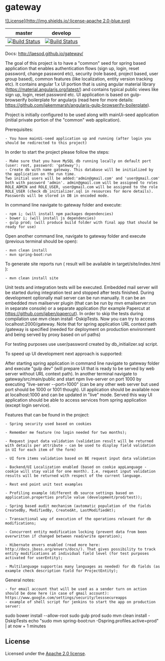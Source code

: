 # gateway

[![License](http://img.shields.io/:license-apache 2.0-blue.svg)](https://github.com/Laesod/gateway/blob/master/LICENSE)

|**master**|**develop**|
|:--:|:--:|
|[![Build Status](https://travis-ci.org/Laesod/gateway.svg?branch=master)](https://travis-ci.org/Laesod/gateway)|[![Build Status](https://travis-ci.org/Laesod/gateway.svg?branch=develop)](https://travis-ci.org/Laesod/gateway)|

Docs: http://laesod.github.io/gateway/

The goal of this project is to have a "common" seed for spring based application that enables
authentication flows (sign up, login, reset password, change password etc), security (role based, project based, user group based), common features (like localization, entity version tracking etc). It contains angular 1.x UI portion that is using angular material library (https://material.angularjs.org/latest/) and contains typical public views like sign up, login, reset password etc. UI application is based on gulp-browserify boilerplate for angularjs (read here for more details: https://github.com/jakemmarsh/angularjs-gulp-browserify-boilerplate).

Project is initially configured to be used along with mainUi-seed application (initial private portion of the "common" web application).

Prerequisites:

	- You have mainUi-seed application up and running (after login you should be redirected to this project)

In order to start the project please follow the steps:

	- Make sure that you have MySQL db running locally on default port (user: root, password: 'gateway');
	- Create db with name gateway. This database will be initialized by the application on the run time. 
	Two initial users will be added:'admin@gmail.com' and 'user@gmail.com' both with password 'admin'. admin@gmail.com will be assigned to roles ROLE_ADMIN and ROLE_USER, user@gmail.com will be assigned to the role ROLE_USER (check db_initializer.sql in resources for more details). Passwords will be stored in DB in encoded mode.

In command line navigate to gateway folder and execute:

	- npm i; (will install npm packages dependencies)
	- bower i; (will install js dependencies)
	- gulp prod; (will produce build folder with final app that should be ready for use)

Open another command line, navigate to gateway folder and execute (previous terminal should be open): 

	- mvn clean install
	- mvn spring-boot:run

To generate site reports run ( result will be available in target/site/index.html ):

    - mvn clean install site

Unit tests and integration tests will be executed. Embedded mail server will be started during integration test and stopped after tests finished. During development optionally mail server can be run manually. It can be an embedded mvn mailserver plugin (that can be run by mvn emailserver:run in separate console) or a separate application (for example Papercut at https://github.com/jaben/papercut).
In order to skip the tests during compilation use mvn clean install -DskipTests. 
Now you can try to access localhost:2000/gateway. Note that for spring application URL context path /gateway is specified (needed for deployment on production environment and being served by proxy based on url paths)

For testing purposes use user/password created by db_initializer.sql script.

To speed up UI development next approach is supported:

After starting spring application in command line navigate to gateway folder and execute "gulp dev" (will prepare UI that is ready to be served by web server without URL context path). In another terminal navigate to gateway/src/main/public and 
start npm live-server on port 1000 by executing "live-server --port=1000" (can be any other web server but used port should be 1000 or 1001 though). UI application 
should be available now at localhost:1000 and can be updated in "live" mode. Served this way UI application should be able to access services from spring application (except login service).


Features that can be found in the project:

	- Spring security used based on cookies

	- Remember me feature (no login needed for two months);

	- Request input data validation (validation result will be returned with details per attribute - can be used to display field validation in UI for each item of the form)

	- UI form items validation based on BE request input data validation

	- Backend/UI Localization enabled (based on cookie appLanguage - cookie will stay valid for one month). I.e. request input validation results will be returned with respect of the current language.
	 
	- Rest end point unit test examples 

	- Profiling example (different db source settings based on application.properties profile value (development/prod/test));

	- Spring based audit mechanism (automatic population of the fields CreatedBy, ModifiedBy, CreatedAt, LastModifiedAt);

	- Transactional way of execution of the operations relevant for db modifications;

	- Concurrent entity modification locking (prevent data from been overwritten if changed between read/write operation);

	- Hibernate envers enabled (read more here: http://docs.jboss.org/envers/docs/). That gives possibility to track entity modifications at individual field level (for test purposes activated for userEntity);

	- Multilanguage support(as many languages as needed) for db fields (as example check description field for ProjectEntity);
	
General notes:

	- for email account that will be used as a sender turn on action should be done here (in case of gmail account): https://www.google.com/settings/security/lesssecureapps
	- example of shell script for jenkins to start the app on production server:
	
sudo bower install --allow-root 
sudo gulp prod
sudo mvn clean install -DskipTests 
echo "sudo mvn spring-boot:run -Dspring.profiles.active=prod" | at now + 1 minutes	
	
## License

Licensed under the [Apache 2.0 license](https://github.com/Laesod/gateway/blob/master/LICENSE).
